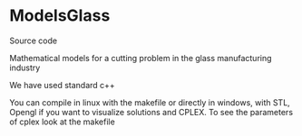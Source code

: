 # ModelsGlass

Source code

Mathematical models for a cutting problem in the glass manufacturing industry

We have used  standard c++

You can compile in linux with the makefile or directly in windows, with STL, Opengl if you want to visualize solutions and CPLEX. To see the parameters of cplex look at the makefile

